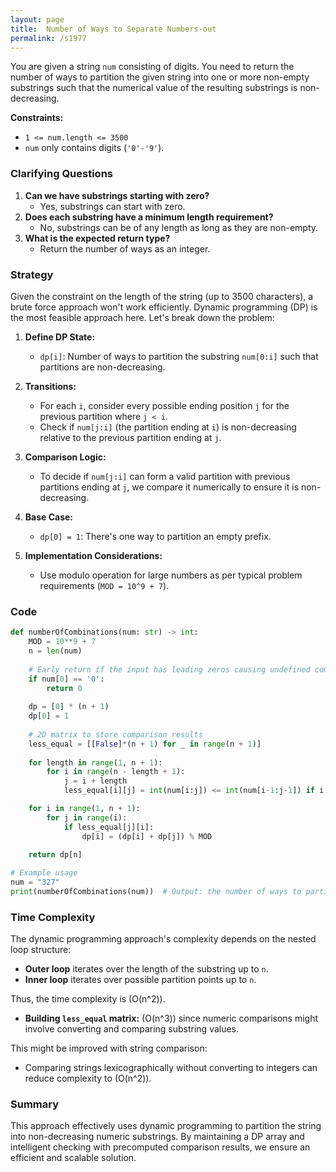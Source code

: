```yaml
---
layout: page
title:  Number of Ways to Separate Numbers-out
permalink: /s1977
---
```


You are given a string `num` consisting of digits. You need to return the number of ways to partition the given string into one or more non-empty substrings such that the numerical value of the resulting substrings is non-decreasing.

**Constraints:**
- `1 <= num.length <= 3500`
- `num` only contains digits (`'0'-'9'`).

### Clarifying Questions
1. **Can we have substrings starting with zero?**
   - Yes, substrings can start with zero.
2. **Does each substring have a minimum length requirement?**
   - No, substrings can be of any length as long as they are non-empty.
3. **What is the expected return type?**
   - Return the number of ways as an integer.

### Strategy

Given the constraint on the length of the string (up to 3500 characters), a brute force approach won't work efficiently. Dynamic programming (DP) is the most feasible approach here. Let's break down the problem:

1. **Define DP State:**
   - `dp[i]`: Number of ways to partition the substring `num[0:i]` such that partitions are non-decreasing.

2. **Transitions:**
   - For each `i`, consider every possible ending position `j` for the previous partition where `j < i`. 
   - Check if `num[j:i]` (the partition ending at `i`) is non-decreasing relative to the previous partition ending at `j`.

3. **Comparison Logic:**
   - To decide if `num[j:i]` can form a valid partition with previous partitions ending at `j`, we compare it numerically to ensure it is non-decreasing.

4. **Base Case:**
   - `dp[0] = 1`: There's one way to partition an empty prefix.

5. **Implementation Considerations:**
   - Use modulo operation for large numbers as per typical problem requirements (`MOD = 10^9 + 7`).

### Code

```python
def numberOfCombinations(num: str) -> int:
    MOD = 10**9 + 7
    n = len(num)
    
    # Early return if the input has leading zeros causing undefined comparisons
    if num[0] == '0':
        return 0
    
    dp = [0] * (n + 1)
    dp[0] = 1
    
    # 2D matrix to store comparison results
    less_equal = [[False]*(n + 1) for _ in range(n + 1)]
    
    for length in range(1, n + 1):
        for i in range(n - length + 1):
            j = i + length
            less_equal[i][j] = int(num[i:j]) <= int(num[i-1:j-1]) if i > 0 else True

    for i in range(1, n + 1):
        for j in range(i):
            if less_equal[j][i]:
                dp[i] = (dp[i] + dp[j]) % MOD
                
    return dp[n]

# Example usage
num = "327"
print(numberOfCombinations(num))  # Output: the number of ways to partition
```

### Time Complexity

The dynamic programming approach's complexity depends on the nested loop structure:

- **Outer loop** iterates over the length of the substring up to `n`.
- **Inner loop** iterates over possible partition points up to `n`.

Thus, the time complexity is \(O(n^2)\).

- **Building `less_equal` matrix:** \(O(n^3)\) since numeric comparisons might involve converting and comparing substring values.

This might be improved with string comparison:
- Comparing strings lexicographically without converting to integers can reduce complexity to \(O(n^2)\).

### Summary

This approach effectively uses dynamic programming to partition the string into non-decreasing numeric substrings. By maintaining a DP array and intelligent checking with precomputed comparison results, we ensure an efficient and scalable solution.